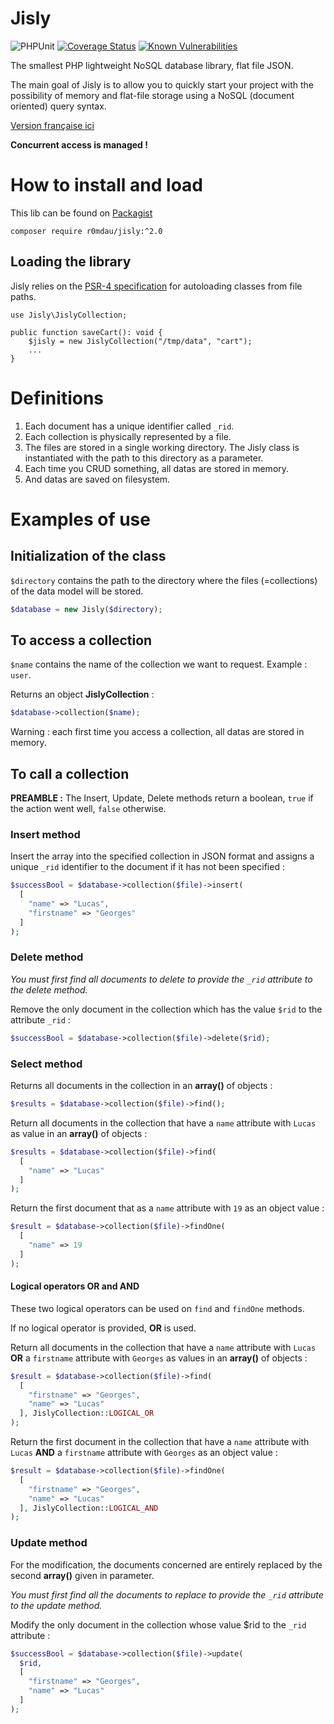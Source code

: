 Jisly
========

![PHPUnit](https://github.com/r0mdau/jisly/actions/workflows/unit-tests.yml/badge.svg)
[![Coverage Status](https://coveralls.io/repos/github/r0mdau/jisly/badge.svg?branch=main)](https://coveralls.io/github/r0mdau/jisly?branch=main)
[![Known Vulnerabilities](https://snyk.io/test/github/r0mdau/jisly/badge.svg)](https://snyk.io/test/github/r0mdau/jisly)

The smallest PHP lightweight NoSQL database library, flat file JSON.

The main goal of Jisly is to allow you to quickly start your project with the possibility of memory and flat-file
storage using a NoSQL (document oriented) query syntax.

[Version française ici](https://github.com/r0mdau/jisly/blob/main/README.fr.md)

**Concurrent access is managed !**

# How to install and load

This lib can be found on [Packagist](https://packagist.org/packages/r0mdau/jisly)

```
composer require r0mdau/jisly:^2.0
```

## Loading the library

Jisly relies on the [PSR-4 specification](https://www.php-fig.org/psr/psr-4/) for autoloading classes from file paths.

```
use Jisly\JislyCollection;

public function saveCart(): void {
    $jisly = new JislyCollection("/tmp/data", "cart");
    ...
}
```

# Definitions

1. Each document has a unique identifier called `_rid`.
2. Each collection is physically represented by a file.
3. The files are stored in a single working directory. The Jisly class is instantiated with the path to this directory
as a parameter.
4. Each time you CRUD something, all datas are stored in memory.
5. And datas are saved on filesystem.

# Examples of use

## Initialization of the class

`$directory` contains the path to the directory where the files (=collections) of the data model will be stored.

```php
$database = new Jisly($directory);
```

## To access a collection

`$name` contains the name of the collection we want to request. Example : `user`.

Returns an object **JislyCollection** :
```php
$database->collection($name);
```

Warning : each first time you access a collection, all datas are stored in memory.

## To call a collection

**PREAMBLE :**
The Insert, Update, Delete methods return a boolean, `true` if the action went well, `false` otherwise.

### Insert method

Insert the array into the specified collection in JSON format and assigns a unique `_rid` identifier to the document if
it has not been specified :
```php
$successBool = $database->collection($file)->insert(
  [
    "name" => "Lucas",
    "firstname" => "Georges"
  ]
);
```

### Delete method

*You must first find all documents to delete to provide the `_rid` attribute to the delete method.*

Remove the only document in the collection which has the value `$rid` to the attribute `_rid` :
```php
$successBool = $database->collection($file)->delete($rid);
```

### Select method

Returns all documents in the collection in an **array()** of objects :
```php
$results = $database->collection($file)->find();
```

Return all documents in the collection that have a `name` attribute with `Lucas` as value in an **array()** of objects :
```php
$results = $database->collection($file)->find(
  [
    "name" => "Lucas"
  ]
);
```

Return the first document that as a `name` attribute with `19` as an object value :
```php
$result = $database->collection($file)->findOne(
  [
    "name" => 19
  ]
);
```

#### Logical operators OR and AND

These two logical operators can be used on `find` and `findOne` methods.

If no logical operator is provided, **OR** is used.

Return all documents in the collection that have a `name` attribute with `Lucas` **OR** a `firstname` attribute with
`Georges` as values in an **array()** of objects :
```php
$result = $database->collection($file)->find(
  [
    "firstname" => "Georges",
    "name" => "Lucas"
  ], JislyCollection::LOGICAL_OR
);
```

Return the first document in the collection that have a `name` attribute with `Lucas` **AND** a `firstname` attribute with
`Georges` as an object value :
```php
$result = $database->collection($file)->findOne(
  [
    "firstname" => "Georges",
    "name" => "Lucas"
  ], JislyCollection::LOGICAL_AND
);
```

### Update method

For the modification, the documents concerned are entirely replaced by the second **array()** given in parameter.

*You must first find all the documents to replace to provide the `_rid` attribute to the update method.*

Modify the only document in the collection whose value $rid to the `_rid` attribute :
```php
$successBool = $database->collection($file)->update(
  $rid,
  [
    "firstname" => "Georges",
    "name" => "Lucas"
  ]
);
```
